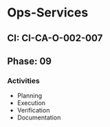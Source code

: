 # Ops-Services

## CI: CI-CA-O-002-007
## Phase: 09

### Activities
- Planning
- Execution
- Verification
- Documentation
